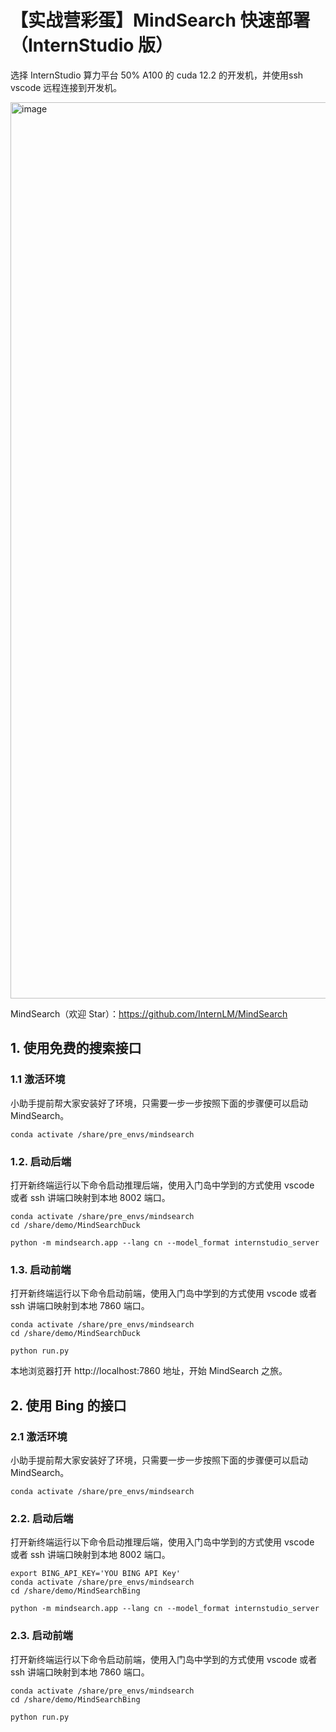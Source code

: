 # 【实战营彩蛋】MindSearch 快速部署（InternStudio 版）

选择 InternStudio 算力平台 50% A100 的 cuda 12.2 的开发机，并使用ssh vscode 远程连接到开发机。

<img width="1434" alt="image" src="https://github.com/user-attachments/assets/8d5b20bd-ca1d-4a87-ad38-47efeb48968f">

MindSearch（欢迎 Star）：https://github.com/InternLM/MindSearch 


## 1. 使用免费的搜索接口

### 1.1 激活环境

小助手提前帮大家安装好了环境，只需要一步一步按照下面的步骤便可以启动 MindSearch。

```shell
conda activate /share/pre_envs/mindsearch
```

### 1.2. 启动后端

打开新终端运行以下命令启动推理后端，使用入门岛中学到的方式使用 vscode 或者 ssh 讲端口映射到本地 8002 端口。

```
conda activate /share/pre_envs/mindsearch
cd /share/demo/MindSearchDuck

python -m mindsearch.app --lang cn --model_format internstudio_server
```

### 1.3. 启动前端

打开新终端运行以下命令启动前端，使用入门岛中学到的方式使用 vscode 或者 ssh 讲端口映射到本地 7860 端口。


```shell
conda activate /share/pre_envs/mindsearch
cd /share/demo/MindSearchDuck

python run.py
```

本地浏览器打开 http://localhost:7860 地址，开始 MindSearch 之旅。


## 2. 使用 Bing 的接口

### 2.1 激活环境

小助手提前帮大家安装好了环境，只需要一步一步按照下面的步骤便可以启动 MindSearch。

```shell
conda activate /share/pre_envs/mindsearch
```

### 2.2. 启动后端

打开新终端运行以下命令启动推理后端，使用入门岛中学到的方式使用 vscode 或者 ssh 讲端口映射到本地 8002 端口。

```
export BING_API_KEY='YOU BING API Key'
conda activate /share/pre_envs/mindsearch
cd /share/demo/MindSearchBing

python -m mindsearch.app --lang cn --model_format internstudio_server
```

### 2.3. 启动前端

打开新终端运行以下命令启动前端，使用入门岛中学到的方式使用 vscode 或者 ssh 讲端口映射到本地 7860 端口。


```shell
conda activate /share/pre_envs/mindsearch
cd /share/demo/MindSearchBing

python run.py
```

